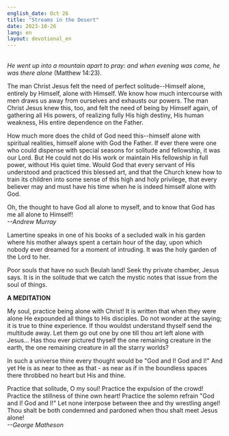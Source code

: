 ```yaml
---
english_date: Oct 26
title: "Streams in the Desert"
date: 2023-10-26
lang: en
layout: devotional_en
---
```





<p><br/> <em>He went up into a mountain apart to pray: and when evening was come, he was there alone</em> (Matthew 14:23).

</p>

<p>The man Christ Jesus felt the need of perfect solitude--Himself alone, entirely by Himself, alone with Himself. We know how much intercourse with men draws us away from ourselves and exhausts our powers. The man Christ Jesus knew this, too, and felt the need of being by Himself again, of gathering all His powers, of realizing fully His high destiny, His human weakness, His entire dependence on the Father.

</p>

<p>How much more does the child of God need this--himself alone with spiritual realities, himself alone with God the Father. If ever there were one who could dispense with special seasons for solitude and fellowship, it was our Lord. But He could not do His work or maintain His fellowship in full power, without His quiet time. Would God that every servant of His understood and practiced this blessed art, and that the Church knew how to train its children into some sense of this high and holy privilege, that every believer may and must have his time when he is indeed himself alone with God.

</p>

<p>Oh, the thought to have God all alone to myself, and to know that God has me all alone to Himself!<br/> <em>--Andrew Murray</em>

</p>

<p>Lamertine speaks in one of his books of a secluded walk in his garden where his mother always spent a certain hour of the day, upon which nobody ever dreamed for a moment of intruding. It was the holy garden of the Lord to her.

</p>

<p>Poor souls that have no such Beulah land! Seek thy private chamber, Jesus says. It is in the solitude that we catch the mystic notes that issue from the soul of things.

</p>

<p><strong>A MEDITATION</strong>

</p>

<p>My soul, practice being alone with Christ! It is written that when they were alone He expounded all things to His disciples. Do not wonder at the saying; it is true to thine experience. If thou wouldst understand thyself send the multitude away. Let them go out one by one till thou art left alone with Jesus... Has thou ever pictured thyself the one remaining creature in the earth, the one remaining creature in all the starry worlds?

</p>

<p>In such a universe thine every thought would be "God and I! God and I!" And yet He is as near to thee as that - as near as if in the boundless spaces there throbbed no heart but His and thine.

</p>

<p>Practice that solitude, O my soul! Practice the expulsion of the crowd! Practice the stillness of thine own heart! Practice the solemn refrain "God and I! God and I!" Let none interpose between thee and thy wrestling angel! Thou shalt be both condemned and pardoned when thou shalt meet Jesus alone!<br/> <em>--George Matheson</em>

</p>

<p></p>